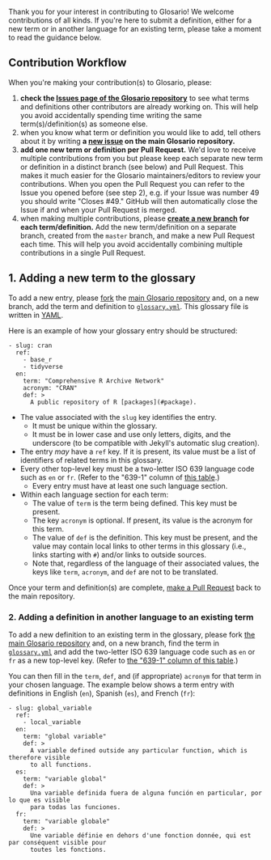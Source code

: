 Thank you for your interest in contributing to Glosario!
We welcome contributions of all kinds.
If you're here to submit a definition,
either for a new term
or in another language for an existing term,
please take a moment to read the guidance below.

## Contribution Workflow

When you're making your contribution(s) to Glosario, please:

1. **check the [Issues page of the Glosario repository][issues]** to see what terms and definitions other contributors are already working on. This will help you avoid accidentally spending time writing the same term(s)/definition(s) as someone else.
2. when you know what term or definition you would like to add, tell others about it by writing **a [new issue] on the main Glosario repository.**
3. **add one new term or definition per Pull Request.** We'd love to receive multiple contributions from you but please keep each separate new term or definition in a distinct branch (see below) and Pull Request. This makes it much easier for the Glosario maintainers/editors to review your contributions. When you open the Pull Request you can refer to the Issue you opened before (see step 2),  e.g. if your Issue was number 49 you should write "Closes \#49." GitHub will then automatically close the Issue if and when your Pull Request is merged.
4. when making multiple contributions, please **[create a new branch][github-branches] for each term/definition.** Add the new term/definition on a separate branch, created from the `master` branch, and make a new Pull Request each time. This will help you avoid accidentally combining multiple contributions in a single Pull Request.

## 1. Adding a new term to the glossary

To add a new entry, please [fork][forking-guide] the [main Glosario repository][repo] and, on a new branch, add the term and definition to [`glossary.yml`][glossary]. This glossary file is written in [YAML].

Here is an example of how your glossary entry should be structured:

```
- slug: cran
  ref:
    - base_r
    - tidyverse
  en:
    term: "Comprehensive R Archive Network"
    acronym: "CRAN"
    def: >
      A public repository of R [packages](#package).
```

-   The value associated with the `slug` key identifies the entry.
    -   It must be unique within the glossary.
    -   It must be in lower case and use only letters, digits, and the underscore
        (to be compatible with Jekyll's automatic slug creation).
-   The entry *may* have a `ref` key.
    If it is present,
    its value must be a list of identifiers of related terms in this glossary.
-   Every other top-level key must be a two-letter ISO 639 language code such as `en` or `fr`.
    (Refer to the "639-1" column of [this table][iso639-table-en].)
    -   Every entry must have at least one such language section.
-   Within each language section for each term:
    -   The value of `term` is the term being defined.
        This key must be present.
    -   The key `acronym` is optional.
        If present, its value is the acronym for this term.
    -   The value of `def` is the definition.
        This key must be present,
        and the value may contain local links to other terms in this glossary
        (i.e., links starting with `#`)
        and/or links to outside sources.
    -   Note that, regardless of the language of their associated values, the keys like `term`, `acronym`, and `def` are not to be translated. 

Once your term and definition(s) are complete, [make a Pull Request][pr-guide] back to the main repository.

### 2. Adding a definition in another language to an existing term

To add a new definition to an existing term in the glossary, please fork [the main Glosario repository][repo] and, on a new branch, find the term in [`glossary.yml`][glossary] and add the two-letter ISO 639 language code such as `en` or `fr` as a new top-level key. (Refer to [the "639-1" column of this table][iso639-table-en].)

You can then fill in the `term`, `def`, and (if appropriate) `acronym` for that term in your chosen language. The example below shows a term entry with definitions in English (`en`), Spanish (`es`), and French (`fr`):

```
- slug: global_variable
  ref:
    - local_variable
  en:
    term: "global variable"
    def: >
      A variable defined outside any particular function, which is therefore visible
      to all functions.
  es:
    term: "variable global"
    def: >
      Una variable definida fuera de alguna función en particular, por lo que es visible
      para todas las funciones.
  fr:
    term: "variable globale"
    def: >
      Une variable définie en dehors d'une fonction donnée, qui est par conséquent visible pour
      toutes les fonctions.
```

[forking-guide]: https://guides.github.com/activities/forking/
[github-branches]: https://docs.github.com/en/desktop/contributing-and-collaborating-using-github-desktop/managing-branches
[glossary]: https://github.com/carpentries/glosario/blob/master/glossary.yml
[iso639-table-en]: https://en.wikipedia.org/wiki/List_of_ISO_639-1_codes
[issues]: https://github.com/carpentries/glosario/issues
[new issue]: https://github.com/carpentries/glosario/issues/new
[pr-guide]: https://guides.github.com/activities/forking/#making-a-pull-request
[repo]: https://github.com/carpentries/glosario
[yaml]: https://learnxinyminutes.com/docs/yaml/
